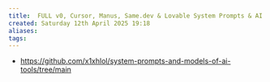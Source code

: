 ```yaml
---
title:  FULL v0, Cursor, Manus, Same.dev & Lovable System Prompts & AI Models
created: Saturday 12th April 2025 19:18
aliases: 
tags: 
---
```

- https://github.com/x1xhlol/system-prompts-and-models-of-ai-tools/tree/main
